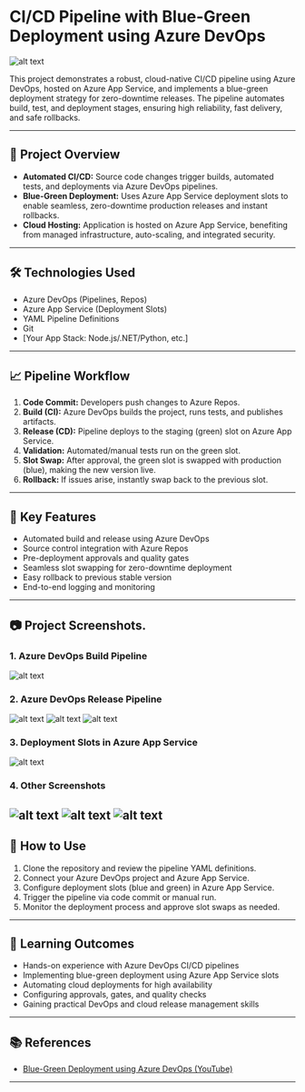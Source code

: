 # CI/CD Pipeline with Blue-Green Deployment using Azure DevOps
![alt text](Screenshots/azure-devops-blue-green.png)

This project demonstrates a robust, cloud-native CI/CD pipeline using Azure DevOps, hosted on Azure App Service, and implements a blue-green deployment strategy for zero-downtime releases. The pipeline automates build, test, and deployment stages, ensuring high reliability, fast delivery, and safe rollbacks.

---

## 🚀 Project Overview

- **Automated CI/CD:** Source code changes trigger builds, automated tests, and deployments via Azure DevOps pipelines.
- **Blue-Green Deployment:** Uses Azure App Service deployment slots to enable seamless, zero-downtime production releases and instant rollbacks.
- **Cloud Hosting:** Application is hosted on Azure App Service, benefiting from managed infrastructure, auto-scaling, and integrated security.

---

## 🛠️ Technologies Used

- Azure DevOps (Pipelines, Repos)
- Azure App Service (Deployment Slots)
- YAML Pipeline Definitions
- Git
- [Your App Stack: Node.js/.NET/Python, etc.]

---

## 📈 Pipeline Workflow

1. **Code Commit:** Developers push changes to Azure Repos.
2. **Build (CI):** Azure DevOps builds the project, runs tests, and publishes artifacts.
3. **Release (CD):** Pipeline deploys to the staging (green) slot on Azure App Service.
4. **Validation:** Automated/manual tests run on the green slot.
5. **Slot Swap:** After approval, the green slot is swapped with production (blue), making the new version live.
6. **Rollback:** If issues arise, instantly swap back to the previous slot.

---

## 🌟 Key Features

- Automated build and release using Azure DevOps
- Source control integration with Azure Repos
- Pre-deployment approvals and quality gates
- Seamless slot swapping for zero-downtime deployment
- Easy rollback to previous stable version
- End-to-end logging and monitoring

---

## 📷 Project Screenshots.


### 1. Azure DevOps Build Pipeline
![alt text](Screenshots/image-3.png)
### 2. Azure DevOps Release Pipeline
![alt text](Screenshots/image-2.png)
![alt text](Screenshots/image-7.png)
![alt text](Screenshots/image-1.png)
### 3. Deployment Slots in Azure App Service
![alt text](Screenshots/image.png)
### 4. Other Screenshots
![alt text](Screenshots/image-4.png)
![alt text](Screenshots/image-5.png)
![alt text](Screenshots/image-6.png)
---

## 📝 How to Use

1. Clone the repository and review the pipeline YAML definitions.
2. Connect your Azure DevOps project and Azure App Service.
3. Configure deployment slots (blue and green) in Azure App Service.
4. Trigger the pipeline via code commit or manual run.
5. Monitor the deployment process and approve slot swaps as needed.

---

## 🎯 Learning Outcomes

- Hands-on experience with Azure DevOps CI/CD pipelines
- Implementing blue-green deployment using Azure App Service slots
- Automating cloud deployments for high availability
- Configuring approvals, gates, and quality checks
- Gaining practical DevOps and cloud release management skills

---

## 📚 References

- [Blue-Green Deployment using Azure DevOps (YouTube)](https://www.youtube.com/watch?v=acJErWFS15w&list=PLI4APkPHzsUXseJO1a03CtfRDzr2hivbD&index=6&ab_channel=TechTutorialswithPiyush)

---

